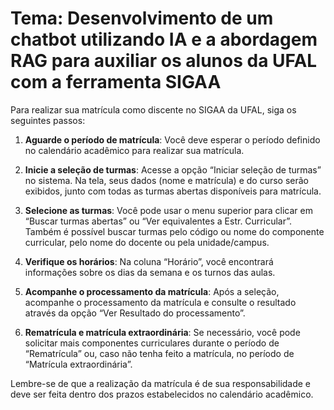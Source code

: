 # Tema: Desenvolvimento de um chatbot utilizando IA e a abordagem RAG para auxiliar os alunos da UFAL com a ferramenta SIGAA

Para realizar sua matrícula como discente no SIGAA da UFAL, siga os seguintes passos:

1. **Aguarde o período de matrícula**: Você deve esperar o período definido no calendário acadêmico para realizar sua matrícula.

2. **Inicie a seleção de turmas**: Acesse a opção “Iniciar seleção de turmas” no sistema. Na tela, seus dados (nome e matrícula) e do curso serão exibidos, junto com todas as turmas abertas disponíveis para matrícula.

3. **Selecione as turmas**: Você pode usar o menu superior para clicar em “Buscar turmas abertas” ou “Ver equivalentes a Estr. Curricular”. Também é possível buscar turmas pelo código ou nome do componente curricular, pelo nome do docente ou pela unidade/campus.

4. **Verifique os horários**: Na coluna “Horário”, você encontrará informações sobre os dias da semana e os turnos das aulas.

5. **Acompanhe o processamento da matrícula**: Após a seleção, acompanhe o processamento da matrícula e consulte o resultado através da opção “Ver Resultado do processamento”.

6. **Rematrícula e matrícula extraordinária**: Se necessário, você pode solicitar mais componentes curriculares durante o período de “Rematrícula” ou, caso não tenha feito a matrícula, no período de “Matrícula extraordinária”.

Lembre-se de que a realização da matrícula é de sua responsabilidade e deve ser feita dentro dos prazos estabelecidos no calendário acadêmico.
